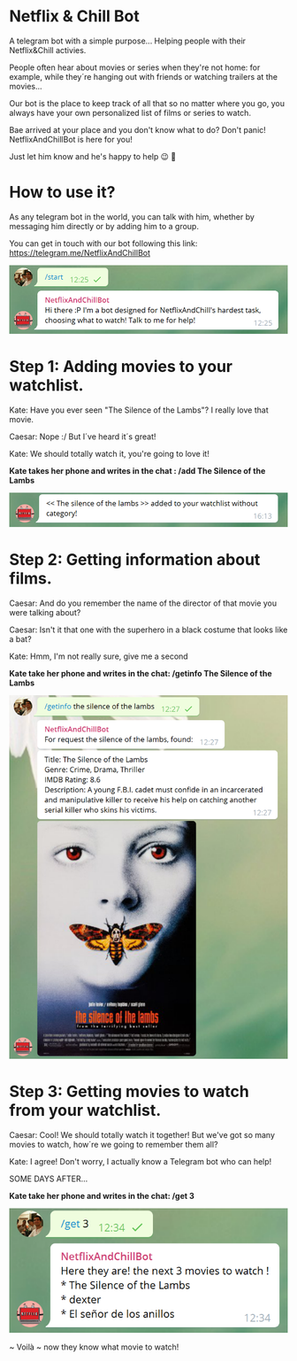 # Netflix & Chill Bot

A telegram bot with a simple purpose... Helping people with their Netflix&Chill activies.

People often hear about movies or series when they're not home: for example, while they´re hanging out with friends or watching trailers at the movies...

Our bot is the place to keep track of all that so no matter where you go, you always have your own personalized list of films or series to watch.

Bae arrived at your place and you don't know what to do? Don't panic! NetflixAndChillBot is here for you!

Just let him know and he's happy to help :wink: :movie_camera:

# How to use it?

As any telegram bot in the world, you can talk with him, whether by messaging him directly or by adding him to a group.

You can get in touch with our bot following this link: https://telegram.me/NetflixAndChillBot

![axolotls](/readme-images/sshot1.png)

# Step 1: Adding movies to your watchlist.

 Kate: Have you ever seen "The Silence of the Lambs"? I really love that movie.
 
 Caesar: Nope :/ But I´ve heard it´s great!
 
 Kate: We should totally watch it, you're going to love it!
 
__Kate takes her phone and writes in the chat : /add The Silence of the Lambs__ 

![axolotls](/readme-images/sshot9.png)
 
# Step 2: Getting information about films.
 
 Caesar: And do you remember the name of the director of that movie you were talking about?
 
 Caesar: Isn't it that one with the superhero in a black costume that looks like a bat?
 
 Kate: Hmm, I'm not really sure, give me a second
 
 __Kate take her phone and writes in the chat: /getinfo The Silence of the Lambs__ 
 
 ![axolotls](/readme-images/sshot2.png)
 
 # Step 3: Getting movies to watch from your watchlist.

 Caesar: Cool! We should totally watch it together! But we've got so many movies to watch, how´re we going to remember them all?
 
 Kate: I agree! Don't worry, I actually know a Telegram bot who can help!
 
 SOME DAYS AFTER...
 
 
 
 __Kate take her phone and writes in the chat: /get 3__
 
 ![axolotls](/readme-images/sshot6.png)

~ Voilà ~ now they know what movie to watch!
